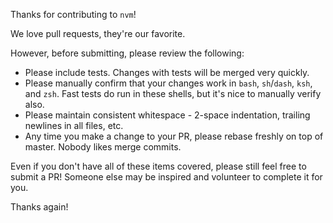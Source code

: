 Thanks for contributing to `nvm`!

We love pull requests, they're our favorite.

However, before submitting, please review the following:

 - Please include tests. Changes with tests will be merged very quickly.
 - Please manually confirm that your changes work in `bash`, `sh`/`dash`, `ksh`, and `zsh`. Fast tests do run in these shells, but it's nice to manually verify also.
 - Please maintain consistent whitespace - 2-space indentation, trailing newlines in all files, etc.
 - Any time you make a change to your PR, please rebase freshly on top of master. Nobody likes merge commits.

Even if you don't have all of these items covered, please still feel free to submit a PR! Someone else may be inspired and volunteer to complete it for you.

Thanks again!

